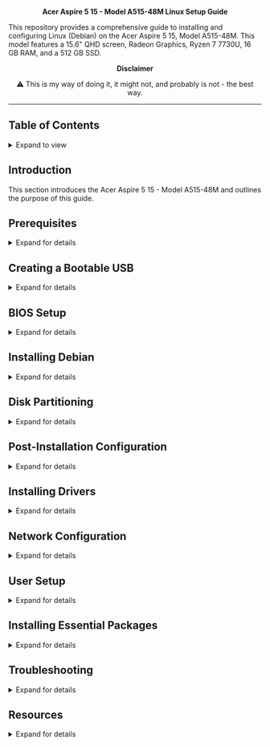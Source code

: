 <p align="center">
  <strong>Acer Aspire 5 15 - Model A515-48M Linux Setup Guide</strong>

This repository provides a comprehensive guide to installing and configuring Linux (Debian) on the Acer Aspire 5 15, Model A515-48M. This model features a 15.6" QHD screen, Radeon Graphics, Ryzen 7 7730U, 16 GB RAM, and a 512 GB SSD.

</p>


<p align="center">
  <strong>Disclaimer</strong>
</p>

<p align="center">
  ⚠️ This is my way of doing it, it might not, and probably is not - the best way.
</p>

---

## Table of Contents
<details>
  <summary>Expand to view</summary>

1. [Introduction](#introduction)
2. [Prerequisites](#prerequisites)
3. [Creating a Bootable USB](#creating-a-bootable-usb)
4. [BIOS Setup](#bios-setup)
5. [Installing Debian](#installing-debian)
6. [Disk Partitioning](#disk-partitioning)
7. [Post-Installation Configuration](#post-installation-configuration)
8. [Installing Drivers](#installing-drivers)
9. [Network Configuration](#network-configuration)
10. [User Setup](#user-setup)
11. [Installing Essential Packages](#installing-essential-packages)
12. [Troubleshooting](#troubleshooting)
13. [Resources](#resources)

</details>

## Introduction
This section introduces the Acer Aspire 5 15 - Model A515-48M and outlines the purpose of this guide.

## Prerequisites
<details>
  <summary>Expand for details</summary>

- Laptop with Windows 11 installed (in my case)
- I wrote down all the specs before burning the USB, (device manager -> `show hidden devices` -> screenshot -> save screenshot to an ext.hdd)
- Basic knowledge of Linux installation and setup

</details>

## Creating a Bootable USB
<details>
  <summary>Expand for details</summary>
    
  - Use [Win32DiskImager](https://sourceforge.net/projects/win32diskimager/) on Windows 11

</details>

## BIOS Setup
<details>
  <summary>Expand for details</summary>
  
Steps to configure the BIOS settings for Linux installation:
⚠️ Always document changes
- Enter BIOS setup (usually by pressing `F2` during startup)
- In my case, I didn't even need to turn off secure boot or even set a (..) password, I just had to boot into the USB after enabling "F12" USB booting

</details>

## Installing Debian
<details>
  <summary>Expand for details</summary>

- TODO

</details>

## Disk Partitioning
<details>
  <summary>Expand for details</summary>

- TODO

</details>

## Post-Installation Configuration
<details>
  <summary>Expand for details</summary>

- TODO

</details>

## Installing Drivers
<details>
  <summary>Expand for details</summary>

- TODO

</details>

## Network Configuration
<details>
  <summary>Expand for details</summary>

- TODO

</details>

## User Setup
<details>
  <summary>Expand for details</summary>

- TODO

</details>

## Installing Essential Packages
<details>
  <summary>Expand for details</summary>

- TODO

</details>

## Troubleshooting
<details>
  <summary>Expand for details</summary>

- TODO

</details>

## Resources
<details>
  <summary>Expand for details</summary>

- Acer docs
- StackExchange
- 

</details>
